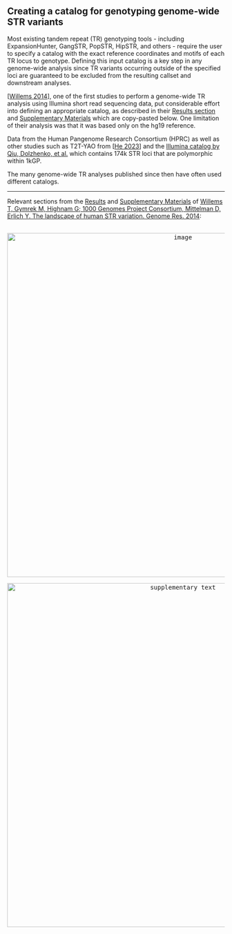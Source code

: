 ## Creating a catalog for genotyping genome-wide STR variants 

Most existing tandem repeat (TR) genotyping tools - including ExpansionHunter, GangSTR, PopSTR, HipSTR, and others - require the user to specify a catalog with the exact reference coordinates and motifs of each TR locus to genotype. Defining this input catalog is a key step in any genome-wide analysis since TR variants occurring outside of the specified loci are guaranteed to be excluded from the resulting callset and downstream analyses. 

[[Willems 2014](https://www.ncbi.nlm.nih.gov/pmc/articles/PMC4216929/)], one of the first studies to perform a genome-wide TR analysis using Illumina short read sequencing data, put considerable effort into defining an appropriate catalog, as described in their [Results section](https://www.ncbi.nlm.nih.gov/pmc/articles/PMC4216929/#sec-1title) and [Supplementary Materials](https://genome.cshlp.org/content/24/11/1894/suppl/DC1) which are copy-pasted below. One limitation of their analysis was that it was based only on the hg19 reference. 

Data from the Human Pangenome Research Consortium (HPRC) as well as other studies such as T2T-YAO from [[He 2023](https://www.biorxiv.org/content/10.1101/2023.07.17.549286v1)] and the [Illumina catalog by Qiu, Dolzhenko, et al.](https://github.com/Illumina/RepeatCatalogs) which contains 174k STR loci that are polymorphic within 1kGP.


The many genome-wide TR analyses published since then have often used different catalogs. 

<hr />

Relevant sections from the <a href="https://www.ncbi.nlm.nih.gov/pmc/articles/PMC4216929/#sec-1title">Results</a> and <a href="https://genome.cshlp.org/content/24/11/1894/suppl/DC1">Supplementary Materials</a> of 
<a href="https://www.ncbi.nlm.nih.gov/pmc/articles/PMC4216929">Willems T, Gymrek M, Highnam G; 1000 Genomes Project Consortium, Mittelman D, Erlich Y. The landscape of human STR variation. Genome Res. 2014</a>:<br />
<br />
<p align="center"><kbd><img width="798" alt="image" src="https://github.com/bw2/bw2.github.io/assets/6240170/1f3cbc71-36b1-4c9e-9c57-7cf47763b3eb"></kbd></p>

<p align="center"><kbd>
<img width="798" alt="supplementary text" src="https://github.com/bw2/bw2.github.io/assets/6240170/a492bf1a-f56d-4923-a465-75226ceec7f0">
</kbd></p>

